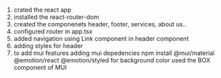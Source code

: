 1. crated the react app
2. installed the react-router-dom 
3. created the componenets 
    header, footer, services, about us.. 
4. configured router in app.tsx 
5. added navigation using Link component in header component 
6. adding styles  for header 
7. to add mui features adding mui depedencies 
    npm install @mui/material @emotion/react @emotion/styled
    for background color used the BOX component of MUI
    
